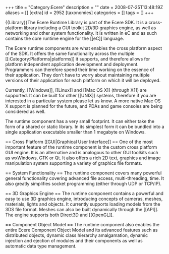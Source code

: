 +++
title = "Category:Ecere"
description = ""
date = 2008-07-25T13:48:19Z
aliases = []
[extra]
id = 2952
[taxonomies]
categories = []
tags = []
+++

{{Library}}The Ecere Runtime Library is part of the Ecere SDK. It is a cross-platform library including a GUI toolkit 2D/3D graphics engine, as well as networking and other system functionality. It is written in eC and as such contains the core runtime engine for the [[eC]] language.

The Ecere runtime components are what enables the cross platform aspect of the SDK. It offers the same functionality across the multiple [[:Category:Platforms|platforms]] it supports, and therefore allows for platform independent application development and deployment.
Programmers can therefore spend their time working on the essence of their application.
They don't have to worry about maintaining multiple versions of their application for each platform on which it will be deployed.

Currently, [[Windows]], [[Linux]] and [[Mac OS X]] (through X11) are supported.
It can be built for other [[UNIX]] systems, therefore if you are interested in a particular system please let us know.
A more native Mac OS X support is planned for the future, and PDAs and game consoles are being considered as well.

The runtime component has a very small footprint. It can either take the form of a shared or static library. In its simplest form it can be bundled into a single application executable smaller than 1 megabyte on Windows.

== Cross Platform [[GUI|Graphical User Interface]] ==
One of the most important feature of the runtime component is the custom cross platform GUI engine.
It is an alternative and is analogous to other GUI toolkits such as wxWindows, GTK or Qt.
It also offers a rich 2D text, graphics and image manipulation system supporting a variety of graphics file formats.

== System Functionality ==
The runtime component covers many powerful general functionality covering advanced file access, multi-threading, time. It also greatly simplifies socket programming (either through UDP or TCP/IP).

== 3D Graphics Engine ==
The runtime component contains a powerful and easy to use 3D graphics engine, introducing concepts of cameras, meshes, materials, lights and objects.
It currently supports loading models from the 3DS file format. Meshes can also be built dynamically through the [[API]]. The engine supports both Direct3D and [[OpenGL]].

== Component Object Model ==
The runtime component also enables the entire Ecere Component Object Model and its advanced features such as distributed objects, dynamic class hierarchy amalgamation, dynamic injection and ejection of modules and their components as well as automatic data type management.
